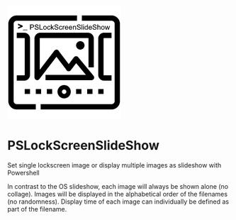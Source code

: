 ![PSLockScreenSlideShow](/Images/PSLockScreenSlideShow.Logo.png?raw=true "PSLockScreenSlideShow")
# PSLockScreenSlideShow
Set single lockscreen image or display multiple images as slideshow with Powershell

In contrast to the OS slideshow, each image will always be shown alone (no collage).
Images will be displayed in the alphabetical order of the filenames (no randomness).
Display time of each image can individually be defined as part of the filename.
